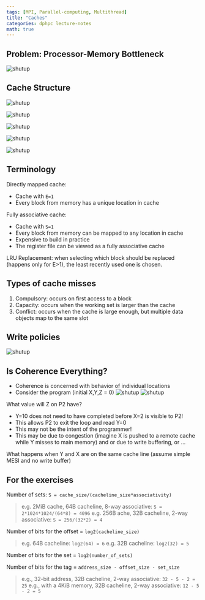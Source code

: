 ```yaml
---
tags: [MPI, Parallel-computing, Multithread]
title: "Caches"
categories: dphpc lecture-notes
math: true
---
```


## Problem: Processor-Memory Bottleneck

![shutup](/assets/img/ScreenShot%202024-01-05%20at%2018.41.29.png)

## Cache Structure

![shutup](/assets/img/ScreenShot%202024-01-05%20at%2018.44.11.png)

![shutup](/assets/img/ScreenShot%202024-01-05%20at%2018.44.22.png)

![shutup](/assets/img/ScreenShot%202024-01-05%20at%2018.44.33.png)

![shutup](/assets/img/ScreenShot%202024-01-05%20at%2018.44.41.png)

![shutup](/assets/img/ScreenShot%202024-01-05%20at%2018.44.54.png)

## Terminology

Directly mapped cache:

- Cache with `E=1`
- Every block from memory has a unique location in cache

Fully associative cache:

- Cache with `S=1`
- Every block from memory can be mapped to any location in cache
- Expensive to build in practice
- The register file can be viewed as a fully associative cache

LRU Replacement: when selecting which block should be replaced (happens only for E>1), the least recently used one is chosen.

## Types of cache misses

1. Compulsory: occurs on first access to a block
2. Capacity: occurs when the working set is larger than the cache
3. Conflict: occurs when the cache is large enough, but multiple data objects map to the same slot

## Write policies

![shutup](/assets/img/ScreenShot%202024-01-05%20at%2018.48.45.png)

## Is Coherence Everything?

- Coherence is concerned with behavior of individual locations
- Consider the program (initial X,Y,Z = 0) ![shutup](/assets/img/ScreenShot%202024-01-05%20at%2019.16.07.png) ![shutup](/assets/img/ScreenShot%202024-01-05%20at%2019.16.22.png)

What value will Z on P2 have?

- Y=10 does not need to have completed before X=2 is visible to P2!
- This allows P2 to exit the loop and read Y=0
- This may not be the intent of the programmer!
- This may be due to congestion (imagine X is pushed to a remote cache while Y misses to main memory) and or due to write buffering, or ...

What happens when Y and X are on the same cache line (assume simple MESI and no write buffer)

## For the exercises

Number of sets: `S = cache_size/(cacheline_size*associativity)`

> e.g. 2MiB cache, 64B cacheline, 8-way associative: `S = 2*1024*1024/(64*8) = 4096` e.g. 256B ache, 32B cacheline, 2-way associative: `S = 256/(32*2) = 4`

Number of bits for the offset = `log2(cacheline_size)`

> e.g. 64B cacheline: `log2(64) = 6` e.g. 32B cacheline: `log2(32) = 5`

Number of bits for the set = `log2(number_of_sets)`

Number of bits for the tag = `address_size - offset_size - set_size`

> e.g., 32-bit address, 32B cacheline, 2-way associative: `32 - 5 - 2 = 25` e.g., with a 4KiB memory, 32B cacheline, 2-way associative: `12 - 5 - 2 = 5`
